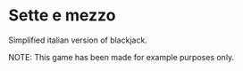 Sette e mezzo
==
Simplified italian version of blackjack.

NOTE: This game has been made for example purposes only.
